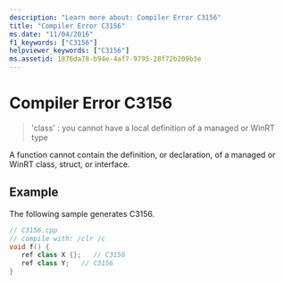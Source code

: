 ```yaml
---
description: "Learn more about: Compiler Error C3156"
title: "Compiler Error C3156"
ms.date: "11/04/2016"
f1_keywords: ["C3156"]
helpviewer_keywords: ["C3156"]
ms.assetid: 1876da78-b94e-4af7-9795-28f72b209b3e
---
```

# Compiler Error C3156

> 'class' : you cannot have a local definition of a managed or WinRT type

A function cannot contain the definition, or declaration, of a managed or WinRT class, struct, or interface.

## Example

The following sample generates C3156.

```cpp
// C3156.cpp
// compile with: /clr /c
void f() {
   ref class X {};   // C3156
   ref class Y;   // C3156
}
```
